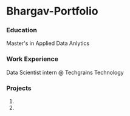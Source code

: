 # Bhargav-Portfolio

### Education
Master's in Applied Data Anlytics

### Work Experience
Data Scientist intern @ Techgrains Technology

### Projects
1) 
2)
